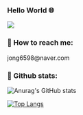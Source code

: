 <h3 align="left">Hello World 🌐</h3> 
<a href='https://jong6598.tistory.com/' target='_blank'><img src="https://img.shields.io/badge/Tistory-000000?style=flat-square&logo=Tistory&logoColor=white"/></a>

<h3 align="left">📨 How to reach me:</h3> 
jong6598@naver.com

<h3 align="left">👀 Github stats:</h3> 

![Anurag's GitHub stats](https://github-readme-stats.vercel.app/api?username=jong6598&show_icons=true&theme=radical)

[![Top Langs](https://github-readme-stats.vercel.app/api/top-langs/?username=jong6598&layout=compact)](https://github.com/jong6598/github-readme-stats)
